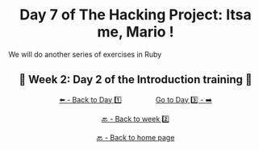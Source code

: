 <h1 align="center">Day 7 of The Hacking Project: Itsa me, Mario !</h1>

We will do another series of exercises in Ruby

<h2 align="center">🎉 Week 2: Day 2 of the Introduction training 🎉</h2>

<div align="center">
  
  [⬅️ - Back to Day 1️⃣](https://github.com/BenjaminCharmes/THP_Introduction/tree/main/Week_2/Day_1)
  &nbsp;&nbsp;&nbsp;&nbsp;&nbsp;&nbsp;&nbsp;&nbsp;&nbsp;&nbsp;&nbsp;&nbsp;&nbsp;&nbsp;&nbsp;
  [Go to Day 3️⃣ - ➡️](https://github.com/BenjaminCharmes/THP_Introduction/tree/main/Week_2/Day_3)

</div>

<div align="center">

  [🔙 - Back to week 2️⃣](https://github.com/BenjaminCharmes/THP_Introduction/tree/main/Week_2)

  [🔙 - Back to home page](https://github.com/BenjaminCharmes/THP_Introduction)

</div>